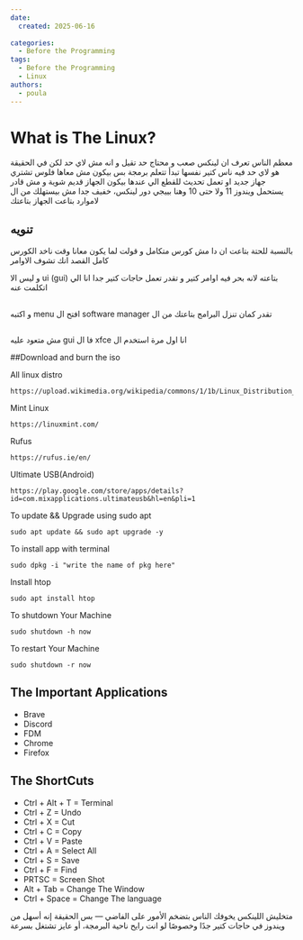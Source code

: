 ```yaml
---
date:
  created: 2025-06-16
  
categories:
  - Before the Programming  
tags:
  - Before the Programming
  - Linux
authors:
  - poula      
---
```

# What is The Linux?



<!-- more -->


معظم الناس تعرف ان لينكس صعب و محتاج حد تقيل و انه مش لاي حد لكن في الحقيقة هو لاي حد فيه ناس كتير نفسها تبدأ تتعلم برمجة بس بيكون مش معاها فلوس تشتري جهاز جديد او تعمل تحديث للقطع الي عندها بيكون الجهاز قديم شوية و مش قادر يستحمل ويندوز 11 ولا حتى 10 وهنا بييجي دور لينكس، خفيف جدا مش بيستهلك من ال لاموارد بتاعت الجهاز بتاعتك


## تنويه 
بالنسبة للحتة بتاعت ان دا مش كورس متكامل و قولت لما يكون معانا وقت ناخد الكورس كامل القصد انك تشوف الاوامر

  و ليس الا ui (gui) بتاعته لانه بحر فيه اوامر كتير و تقدر تعمل حاجات كتير جدا انا الي اتكلمت عنه  


##

   و اكتبه menu افتح ال software manager تقدر كمان تنزل البرامج بتاعتك من ال

##

مش متعود عليه gui فا ال xfce انا اول مرة استخدم ال 


##Download and burn the iso

All linux distro
```
https://upload.wikimedia.org/wikipedia/commons/1/1b/Linux_Distribution_Timeline.svg
```
Mint Linux
```
https://linuxmint.com/
```

Rufus
```
https://rufus.ie/en/
```
Ultimate USB(Android)
```
https://play.google.com/store/apps/details?id=com.mixapplications.ultimateusb&hl=en&pli=1
```

To update && Upgrade using sudo apt
```
sudo apt update && sudo apt upgrade -y
```
To install app with terminal
```
sudo dpkg -i "write the name of pkg here"
```

Install htop
```
sudo apt install htop
```
To shutdown Your Machine
```
sudo shutdown -h now
```
To restart Your Machine
```
sudo shutdown -r now
```

## The Important Applications
- Brave
- Discord
- FDM
- Chrome
- Firefox

## The ShortCuts
- Ctrl + Alt + T = Terminal
- Ctrl + Z = Undo
- Ctrl + X = Cut
- Ctrl + C = Copy
- Ctrl + V = Paste
- Ctrl + A = Select All
- Ctrl + S = Save
- Ctrl + F = Find
- PRTSC = Screen Shot
- Alt + Tab = Change The Window
- Ctrl + Space = Change The language

متخليش اللينكس يخوفك الناس بتضخم الأمور على الفاضي — بس الحقيقة إنه أسهل من ويندوز في حاجات كتير جدًا وخصوصًا لو انت رايح ناحية البرمجة، أو عايز تشتغل بسرعة

